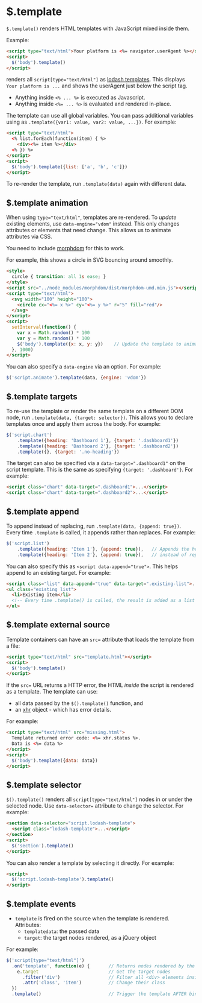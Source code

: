 # $.template

`$.template()` renders HTML templates with JavaScript mixed inside them.

Example:

```html
<script type="text/html">Your platform is <%= navigator.userAgent %></script>
<script>
  $('body').template()
</script>
```

renders all `script[type="text/html"]` as [lodash templates](https://lodash.com/docs/#template).
This displays `Your platform is ...` and shows the userAgent just below the script tag.

- Anything inside `<% ... %>` is executed as Javascript.
- Anything inside `<%= ... %>` is evaluated and rendered in-place.

The template can use all global variables. You can pass additional variables
using as `.template({var1: value, var2: value, ...})`. For example:

```html
<script type="text/html">
  <% list.forEach(function(item) { %>
    <div><%= item %></div>
  <% }) %>
</script>
<script>
  $('body').template({list: ['a', 'b', 'c']})
</script>
```

To re-render the template, run `.template(data)` again with different data.


## $.template animation

When using `type="text/html"`, templates are re-rendered. To *update* existing
elements, use `data-engine="vdom"` instead. This only changes attributes or
elements that need change. This allows us to animate attributes via CSS.

You need to include [morphdom](https://github.com/patrick-steele-idem/morphdom)
for this to work.

For example, this shows a circle in SVG bouncing around smoothly.

```html
<style>
  circle { transition: all 1s ease; }
</style>
<script src="../node_modules/morphdom/dist/morphdom-umd.min.js"></script>
<script type="text/html">
  <svg width="100" height="100">
    <circle cx="<%= x %>" cy="<%= y %>" r="5" fill="red"/>
  </svg>
</script>
<script>
  setInterval(function() {
    var x = Math.random() * 100
    var y = Math.random() * 100
    $('body').template({x: x, y: y})    // Update the template to animate
  }, 1000)
</script>
```

You can also specify a `data-engine` via an option. For example:

```js
$('script.animate').template(data, {engine: 'vdom'})
```


## $.template targets

To re-use the template or render the same template on a different DOM node,
run `.template(data, {target: selector})`. This allows you to declare templates
once and apply them across the body. For example:

```js
$('script.chart')
    .template({heading: 'Dashboard 1'}, {target: '.dashboard1'})
    .template({heading: 'Dashboard 2'}, {target: '.dashboard2'})
    .template({}, {target: '.no-heading'})
```

The target can also be specified via a `data-target=".dashboard1"` on the script
template. This is the same as specifying `{target: '.dashboard'}`. For example:

```html
<script class="chart" data-target=".dashboard1">...</script>
<script class="chart" data-target=".dashboard2">...</script>
```


## $.template append

To append instead of replacing, run `.template(data, {append: true})`. Every
time `.template` is called, it appends rather than replaces. For example:

```js
$('script.list')
    .template({heading: 'Item 1'}, {append: true}),   // Appends the heading
    .template({heading: 'Item 2'}, {append: true}),   // instead of replacing it
```

You can also specify this as `<script data-append="true">`. This helps append to
an existing target. For example:

```html
<script class="list" data-append="true" data-target=".existing-list">...</script>
<ul class="existing list">
  <li>Existing item</li>
  <!-- Every time .template() is called, the result is added as a list item here -->
</ul>
```


## $.template external source

Template containers can have an `src=` attribute that loads the template from a file:

```html
<script type="text/html" src="template.html"></script>
<script>
  $('body').template()
</script>
```

If the `src=` URL returns a HTTP error, the HTML *inside* the script is rendered
as a template. The template can use:

- all data passed by the `$().template()` function, and
- an [xhr](http://api.jquery.com/Types/#jqXHR) object - which has error details.

For example:

```html
<script type="text/html" src="missing.html">
  Template returned error code: <%= xhr.status %>.
  Data is <%= data %>
</script>
<script>
  $('body').template({data: data})
</script>
```

## $.template selector

`$().template()` renders all `script[type="text/html"]` nodes in or under the
selected node. Use `data-selector=` attribute to change the selector. For
example:

```html
<section data-selector="script.lodash-template">
  <script class="lodash-template">...</script>
</section>
<script>
  $('section').template()
</script>
```

You can also render a template by selecting it directly. For example:

```html
<script>
  $('script.lodash-template').template()
</script>
```


## $.template events

- `template` is fired on the source when the template is rendered. Attributes:
    - `templatedata`: the passed data
    - `target`: the target nodes rendered, as a jQuery object

For example:

```js
$('script[type="text/html"]')
  .on('template', function(e) {       // Returns nodes rendered by the template
    e.target                          // Get the target nodes
      .filter('div')                  // Filter all <div> elements inside
      .attr('class', 'item')          // Change their class
  })
  .template()                         // Trigger the template AFTER binding the event handler
```

